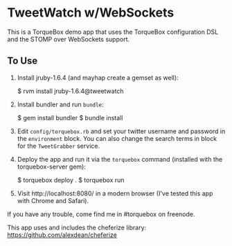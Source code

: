# TweetWatch w/WebSockets

This is a TorqueBox demo app that uses the TorqueBox configuration
DSL and the STOMP over WebSockets support.

## To Use

1. Install jruby-1.6.4 (and mayhap create a gemset as well):

    $ rvm install jruby-1.6.4@tweetwatch
    
2. Install bundler and run `bundle`:

    $ gem install bundler
    $ bundle install 
   
3. Edit `config/torquebox.rb` and set your twitter username and 
   password in the `environment` block. You can also change the
   search terms in block for the `TweetGrabber` service.
   
4. Deploy the app and run it via the `torquebox` command 
   (installed with the torquebox-server gem):
   
    $ torquebox deploy .
    $ torquebox run

4. Visit http://localhost:8080/ in a modern browser (I've 
   tested this app with Chrome and Safari).
   
If you have any trouble, come find me in #torquebox on freenode.

This app uses and includes the cheferize library: https://github.com/alexdean/cheferize
